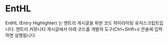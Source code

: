 # EntHL
EntHL (Entry Highlighter) 는 엔트리 게시글을 위한 코드 하이라이팅 유저스크립트입니다.
엔트리 커뮤니티 게시글에서 아래 코드를 개발자 도구(Ctrl+Shift+i) 콘솔에 입력하면 실행됩니다.